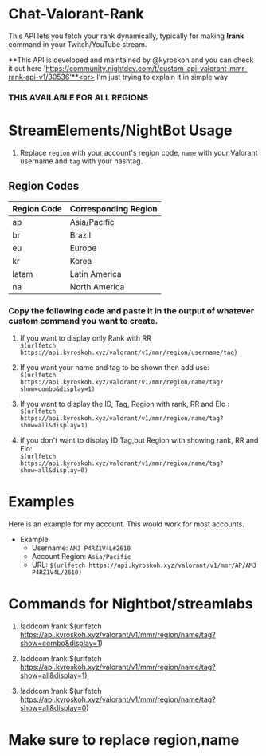 # Chat-Valorant-Rank
This API lets you fetch your rank dynamically, typically for making **!rank** command in your Twitch/YouTube stream.

**This API is developed and maintained by @kyroskoh and you can check it out here 'https://community.nightdev.com/t/custom-api-valorant-mmr-rank-api-v1/30536'**<br>
I'm just trying to explain it in simple way

### THIS AVAILABLE FOR ALL REGIONS

# StreamElements/NightBot Usage

1. Replace `region` with your account's region code, `name` with your Valorant username and `tag` with your hashtag.


## Region Codes

| Region Code | Corresponding Region |
| ----------- | -------------------- |
| ap          | Asia/Pacific         |
| br          | Brazil               |
| eu          | Europe               |
| kr          | Korea                |
| latam       | Latin America        |
| na          | North America        |

### Copy the following code and paste it in the output of whatever custom command you want to create.
1. If you want to display only Rank with RR<br> 
`$(urlfetch https://api.kyroskoh.xyz/valorant/v1/mmr/region/username/tag)`

2. If you want your name and tag to be shown then add use: <BR>`$(urlfetch https://api.kyroskoh.xyz/valorant/v1/mmr/region/name/tag?show=combo&display=1)`

3. If you want to display the ID, Tag, Region with rank, RR and Elo : <BR> `$(urlfetch https://api.kyroskoh.xyz/valorant/v1/mmr/region/name/tag?show=all&display=1)`

4. if you don't want to display ID Tag,but Region with showing rank, RR and Elo: <BR> `$(urlfetch https://api.kyroskoh.xyz/valorant/v1/mmr/region/name/tag?show=all&display=0)`

# Examples

Here is an example for my account. This would work for most accounts.
+ Example 
  * Username: `AMJ P4RZ1V4L#2610`
  * Account Region: `Asia/Pacific`
  * URL: `$(urlfetch https://api.kyroskoh.xyz/valorant/v1/mmr/AP/AMJ P4RZ1V4L/2610)`

# Commands for Nightbot/streamlabs

1. !addcom !rank $(urlfetch https://api.kyroskoh.xyz/valorant/v1/mmr/region/name/tag?show=combo&display=1)

2. !addcom !rank $(urlfetch https://api.kyroskoh.xyz/valorant/v1/mmr/region/name/tag?show=all&display=1)

3. !addcom !rank $(urlfetch https://api.kyroskoh.xyz/valorant/v1/mmr/region/name/tag?show=all&display=0)

# Make sure to replace region,name
